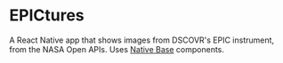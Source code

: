 # EPICtures

A React Native app that shows images from DSCOVR's EPIC instrument, from the NASA Open APIs. Uses [Native Base](https://nativebase.io) components.